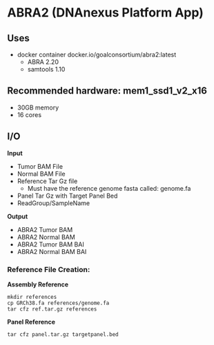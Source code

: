 <!-- dx-header -->
# ABRA2 (DNAnexus Platform App)

## Uses
- docker container docker.io/goalconsortium/abra2:latest
  - ABRA 2.20
  - samtools 1.10

## Recommended hardware: mem1_ssd1_v2_x16
- 30GB memory
- 16 cores

## I/O

**Input**
- Tumor BAM File
- Normal BAM File
- Reference Tar Gz file
  - Must have the reference genome fasta called: genome.fa
- Panel Tar Gz with Target Panel Bed
- ReadGroup/SampleName

**Output**
- ABRA2 Tumor BAM
- ABRA2 Normal BAM
- ABRA2 Tumor BAM BAI
- ABRA2 Normal BAM BAI


### Reference File Creation:

**Assembly Reference**
```
mkdir references
cp GRCh38.fa references/genome.fa
tar cfz ref.tar.gz references
```
**Panel Reference**
```
tar cfz panel.tar.gz targetpanel.bed
```
